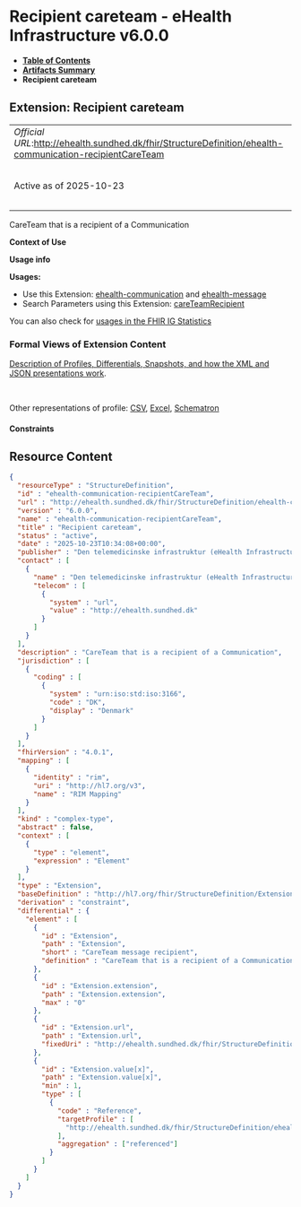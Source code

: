 # Recipient careteam - eHealth Infrastructure v6.0.0

* [**Table of Contents**](toc.md)
* [**Artifacts Summary**](artifacts.md)
* **Recipient careteam**

## Extension: Recipient careteam 

| | |
| :--- | :--- |
| *Official URL*:http://ehealth.sundhed.dk/fhir/StructureDefinition/ehealth-communication-recipientCareTeam | *Version*:6.0.0 |
| Active as of 2025-10-23 | *Computable Name*:ehealth-communication-recipientCareTeam |

CareTeam that is a recipient of a Communication

**Context of Use**

**Usage info**

**Usages:**

* Use this Extension: [ehealth-communication](StructureDefinition-ehealth-communication.md) and [ehealth-message](StructureDefinition-ehealth-message.md)
* Search Parameters using this Extension: [careTeamRecipient](SearchParameter-ehealth-communication-search-careTeamRecipient.md)

You can also check for [usages in the FHIR IG Statistics](https://packages2.fhir.org/xig/dk.ehealth.sundhed.fhir.ig.core|current/StructureDefinition/ehealth-communication-recipientCareTeam)

### Formal Views of Extension Content

 [Description of Profiles, Differentials, Snapshots, and how the XML and JSON presentations work](http://build.fhir.org/ig/FHIR/ig-guidance/readingIgs.html#structure-definitions). 

 

Other representations of profile: [CSV](StructureDefinition-ehealth-communication-recipientCareTeam.csv), [Excel](StructureDefinition-ehealth-communication-recipientCareTeam.xlsx), [Schematron](StructureDefinition-ehealth-communication-recipientCareTeam.sch) 

#### Constraints



## Resource Content

```json
{
  "resourceType" : "StructureDefinition",
  "id" : "ehealth-communication-recipientCareTeam",
  "url" : "http://ehealth.sundhed.dk/fhir/StructureDefinition/ehealth-communication-recipientCareTeam",
  "version" : "6.0.0",
  "name" : "ehealth-communication-recipientCareTeam",
  "title" : "Recipient careteam",
  "status" : "active",
  "date" : "2025-10-23T10:34:08+00:00",
  "publisher" : "Den telemedicinske infrastruktur (eHealth Infrastructure)",
  "contact" : [
    {
      "name" : "Den telemedicinske infrastruktur (eHealth Infrastructure)",
      "telecom" : [
        {
          "system" : "url",
          "value" : "http://ehealth.sundhed.dk"
        }
      ]
    }
  ],
  "description" : "CareTeam that is a recipient of a Communication",
  "jurisdiction" : [
    {
      "coding" : [
        {
          "system" : "urn:iso:std:iso:3166",
          "code" : "DK",
          "display" : "Denmark"
        }
      ]
    }
  ],
  "fhirVersion" : "4.0.1",
  "mapping" : [
    {
      "identity" : "rim",
      "uri" : "http://hl7.org/v3",
      "name" : "RIM Mapping"
    }
  ],
  "kind" : "complex-type",
  "abstract" : false,
  "context" : [
    {
      "type" : "element",
      "expression" : "Element"
    }
  ],
  "type" : "Extension",
  "baseDefinition" : "http://hl7.org/fhir/StructureDefinition/Extension",
  "derivation" : "constraint",
  "differential" : {
    "element" : [
      {
        "id" : "Extension",
        "path" : "Extension",
        "short" : "CareTeam message recipient",
        "definition" : "CareTeam that is a recipient of a Communication"
      },
      {
        "id" : "Extension.extension",
        "path" : "Extension.extension",
        "max" : "0"
      },
      {
        "id" : "Extension.url",
        "path" : "Extension.url",
        "fixedUri" : "http://ehealth.sundhed.dk/fhir/StructureDefinition/ehealth-communication-recipientCareTeam"
      },
      {
        "id" : "Extension.value[x]",
        "path" : "Extension.value[x]",
        "min" : 1,
        "type" : [
          {
            "code" : "Reference",
            "targetProfile" : [
              "http://ehealth.sundhed.dk/fhir/StructureDefinition/ehealth-careteam"
            ],
            "aggregation" : ["referenced"]
          }
        ]
      }
    ]
  }
}

```

